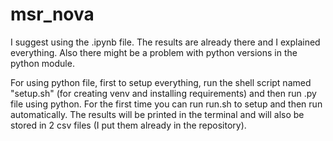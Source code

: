 # msr_nova

I suggest using the .ipynb file. The results are already there and I explained everything. Also there might be a problem with python versions in the python module.

For using python file, first to setup everything, run the shell script named "setup.sh" (for creating venv and installing requirements) and then run .py file using python. For the first time you can run run.sh to setup and then run automatically. 
The results will be printed in the terminal and will also be stored in 2 csv files (I put them already in the repository).
